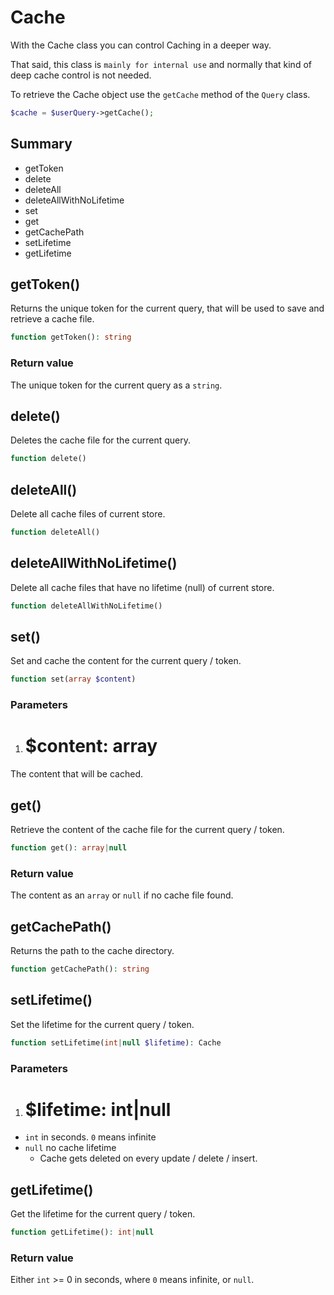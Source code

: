 <!--METADATA
{
    "title": "Cache",
    "url": "cache",
    "icon": "logo-buffer"
}
!METADATA-->

# Cache

With the Cache class you can control Caching in a deeper way.

That said, this class is `mainly for internal use` and normally that kind of deep cache control is not needed.

To retrieve the Cache object use the `getCache` method of the `Query` class.

```php
$cache = $userQuery->getCache();
```

## Summary

- getToken
- delete
- deleteAll
- deleteAllWithNoLifetime
- set
- get
- getCachePath
- setLifetime
- getLifetime

## getToken()

Returns the unique token for the current query, that will be used to save and retrieve a cache file.

```php
function getToken(): string
```

### Return value

The unique token for the current query as a `string`.

## delete()

Deletes the cache file for the current query.

```php
function delete()
```

## deleteAll()

Delete all cache files of current store.

```php
function deleteAll()
```

## deleteAllWithNoLifetime()

Delete all cache files that have no lifetime (null) of current store.

```php
function deleteAllWithNoLifetime()
```

## set()

Set and cache the content for the current query / token.

```php
function set(array $content)
```

### Parameters

1. # $content: array
  The content that will be cached.

## get()

Retrieve the content of the cache file for the current query / token.

```php
function get(): array|null
```

### Return value

The content as an `array` or `null` if no cache file found.

## getCachePath()

Returns the path to the cache directory.

```php
function getCachePath(): string
```

## setLifetime()

Set the lifetime for the current query / token.

```php
function setLifetime(int|null $lifetime): Cache
```

### Parameters

1. # $lifetime: int|null
  - `int` in seconds. `0` means infinite
  - `null` no cache lifetime
    - Cache gets deleted on every update / delete / insert.

## getLifetime()

Get the lifetime for the current query / token.

```php
function getLifetime(): int|null
```

### Return value

Either `int` >= 0 in seconds, where `0` means infinite, or `null`.